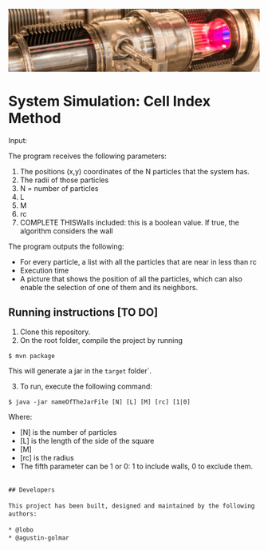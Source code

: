 ![...](res/image/readme-header.png)

# System Simulation: Cell Index Method

Input:

The program receives the following parameters:

1. The positions (x,y) coordinates of the N particles that the system has.
2. The radii of those particles
3. N = number of particles
4. L
5. M
6. rc
7. COMPLETE THISWalls included: this is a boolean value. If true, the algorithm considers the wall

The program outputs the following:

* For every particle, a list with all the particles that are near in less than rc
* Execution time
* A picture that shows the position of all the particles, which can also enable the selection of one of them and its neighbors.



## Running instructions [TO DO]

1. Clone this repository.
2. On the root folder, compile the project by running

```
$ mvn package
```

This will generate a jar in the `target` folder`.

3. To run, execute the following command:

```
$ java -jar nameOfTheJarFile [N] [L] [M] [rc] [1|0]
```

Where:

* [N] is the number of particles
* [L] is the length of the side of the square
* [M] 
* [rc] is the radius
* The fifth parameter can be 1 or 0: 1 to include walls, 0 to exclude them.
```

## Developers

This project has been built, designed and maintained by the following authors:

* @lobo
* @agustin-golmar
